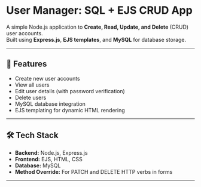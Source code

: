 # User Manager: SQL + EJS CRUD App

A simple Node.js application to **Create, Read, Update, and Delete** (CRUD) user accounts.  
Built using **Express.js**, **EJS templates**, and **MySQL** for database storage.

---

## 🚀 Features
- Create new user accounts
- View all users
- Edit user details (with password verification)
- Delete users
- MySQL database integration
- EJS templating for dynamic HTML rendering

---

## 🛠 Tech Stack
- **Backend:** Node.js, Express.js
- **Frontend:** EJS, HTML, CSS
- **Database:** MySQL
- **Method Override:** For PATCH and DELETE HTTP verbs in forms

---
